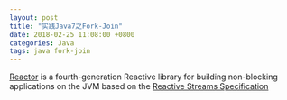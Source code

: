 ```yaml
---
layout: post
title: "实践Java7之Fork-Join"
date: 2018-02-25 11:08:00 +0800
categories: Java
tags: java fork-join
---
```


[Reactor](http://projectreactor.io/) is a fourth-generation Reactive library for building non-blocking applications on the JVM based on the [Reactive Streams Specification](https://github.com/reactive-streams/reactive-streams-jvm)